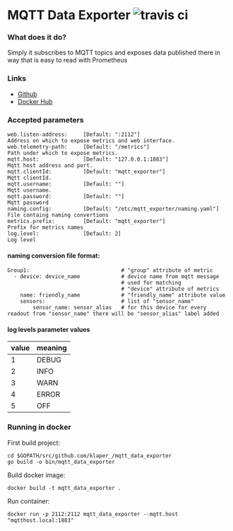 # MQTT Data Exporter ![travis ci](https://travis-ci.org/klaper/mqtt_data_exporter.svg?branch=master)

### What does it do?

Simply it subscribes to MQTT topics and exposes data published there in way that is easy to read with Prometheus

### Links

- [Github](https://github.com/klaper/mqtt_data_exporter/)
- [Docker Hub](https://hub.docker.com/r/klaper/mqtt_data_exporter)

### Accepted parameters

```
web.listen-address:     [Default: ":2112"]                          Address on which to expose metrics and web interface. 
web.telemetry-path:     [Default: "/metrics"]                       Path under which to expose metrics.
mqtt.host:              [Default: "127.0.0.1:1883"]                 Mqtt host address and port.
mqtt.clientId:          [Default: "mqtt_exporter"]                  Mqtt clientId.
mqtt.username:          [Default: ""]                               Mqtt username.
mqtt.password:          [Default: ""]                               Mqtt password
naming.config:          [Default: "/etc/mqtt_exporter/naming.yaml"] File containg naming convertions
metrics.prefix:         [Default: "mqtt_exporter"]                  Prefix for metrics names
log.level:              [Default: 2]                                Log level
```

#### naming conversion file format:
```
Group1:                             # "group" attribute of metric
  - device: device_name             # device name from mqtt message
                                    # used for matching
                                    # "device" attribute of metrics
    name: friendly_name             # "friendly_name" attribute value
    sensors:				        # list of "sensor_name"
        sensor_name: sensor_alias   # for this device for every readout from "sensor_name" there will be "sensor_alias" label added
```

#### log levels parameter values
| value | meaning |
|-------|---------|
|   1   |  DEBUG  | 
|   2   |  INFO   |
|   3   |  WARN   |
|   4   |  ERROR  | 
|   5   |  OFF    |

### Running in docker

First build project:
```
cd $GOPATH/src/github.com/klaper_/mqtt_data_exporter
go build -o bin/mqtt_data_exporter
```
Build docker image:
```
docker build -t mqtt_data_exporter .
```
Run container:
```
docker run -p 2112:2112 mqtt_data_exporter --mqtt.host "mqtthost.local:1883"
```